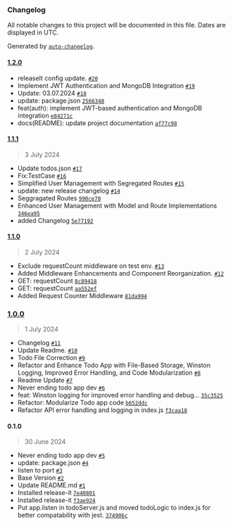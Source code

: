 ### Changelog

All notable changes to this project will be documented in this file. Dates are displayed in UTC.

Generated by [`auto-changelog`](https://github.com/CookPete/auto-changelog).

#### [1.2.0](https://github.com/HashirAKB/Never-Ending-Todo-App/compare/1.1.1...1.2.0)

- releaseIt config update. [`#20`](https://github.com/HashirAKB/Never-Ending-Todo-App/pull/20)
- Implement JWT Authentication and MongoDB Integration [`#19`](https://github.com/HashirAKB/Never-Ending-Todo-App/pull/19)
- Update: 03.07.2024 [`#18`](https://github.com/HashirAKB/Never-Ending-Todo-App/pull/18)
- update: package.json [`2566348`](https://github.com/HashirAKB/Never-Ending-Todo-App/commit/256634883d2b576d18975c3867c916f2a5383b3f)
- feat(auth): implement JWT-based authentication and MongoDB integration [`e84271c`](https://github.com/HashirAKB/Never-Ending-Todo-App/commit/e84271c1dbd9c6cce5c05a43f1943d6d04507d54)
- docs(README): update project documentation [`af77c98`](https://github.com/HashirAKB/Never-Ending-Todo-App/commit/af77c98209b43ff079d9f480b1a17de9a5913dab)

#### [1.1.1](https://github.com/HashirAKB/Never-Ending-Todo-App/compare/1.1.0...1.1.1)

> 3 July 2024

- Update todos.json [`#17`](https://github.com/HashirAKB/Never-Ending-Todo-App/pull/17)
- Fix:TestCase [`#16`](https://github.com/HashirAKB/Never-Ending-Todo-App/pull/16)
- Simplified User Management with Segregated Routes [`#15`](https://github.com/HashirAKB/Never-Ending-Todo-App/pull/15)
- update: new release changelog [`#14`](https://github.com/HashirAKB/Never-Ending-Todo-App/pull/14)
- Seggragated Routes [`990ce70`](https://github.com/HashirAKB/Never-Ending-Todo-App/commit/990ce705de78241c50675bdfb1972575fc4d7a4f)
- Enhanced User Management with Model and Route Implementations [`346ea95`](https://github.com/HashirAKB/Never-Ending-Todo-App/commit/346ea9575b03b147e3eaca49c3d2bd5a6b1ea80c)
- added Changelog [`5e77192`](https://github.com/HashirAKB/Never-Ending-Todo-App/commit/5e771929f3559ac7a82225bb9e99eb2c565f62ae)

#### [1.1.0](https://github.com/HashirAKB/Never-Ending-Todo-App/compare/1.0.0...1.1.0)

> 2 July 2024

- Exclude requestCount middleware on test env. [`#13`](https://github.com/HashirAKB/Never-Ending-Todo-App/pull/13)
- Added Middleware Enhancements and Component Reorganization. [`#12`](https://github.com/HashirAKB/Never-Ending-Todo-App/pull/12)
- GET: requestCount [`8c89418`](https://github.com/HashirAKB/Never-Ending-Todo-App/commit/8c8941898ad849f1ff3ca25c7df515b76775cb65)
- GET: requestCount [`aa552ef`](https://github.com/HashirAKB/Never-Ending-Todo-App/commit/aa552ef52b5efa7eece17f934961652e1a0f449c)
- Added Request Counter Middleware [`81da994`](https://github.com/HashirAKB/Never-Ending-Todo-App/commit/81da994b0892c526ebb7087bc9b3222ddec825ee)

### [1.0.0](https://github.com/HashirAKB/Never-Ending-Todo-App/compare/0.1.0...1.0.0)

> 1 July 2024

- Changelog [`#11`](https://github.com/HashirAKB/Never-Ending-Todo-App/pull/11)
- Update Readme. [`#10`](https://github.com/HashirAKB/Never-Ending-Todo-App/pull/10)
- Todo File Correction [`#9`](https://github.com/HashirAKB/Never-Ending-Todo-App/pull/9)
- Refactor and Enhance Todo App with File-Based Storage, Winston Logging, Improved Error Handling, and Code Modularization [`#8`](https://github.com/HashirAKB/Never-Ending-Todo-App/pull/8)
- Readme Update [`#7`](https://github.com/HashirAKB/Never-Ending-Todo-App/pull/7)
- Never ending todo app dev [`#6`](https://github.com/HashirAKB/Never-Ending-Todo-App/pull/6)
- feat: Winston logging for improved error handling and debug… [`35c3525`](https://github.com/HashirAKB/Never-Ending-Todo-App/commit/35c35259f2ca318a33cb7ea0e60d604c0943a715)
- Refactor: Modularize Todo app code [`b652ddc`](https://github.com/HashirAKB/Never-Ending-Todo-App/commit/b652ddc6425bdd1249a671547f23ed8f0ee7ceb2)
- Refactor API error handling and logging in index.js [`f3caa18`](https://github.com/HashirAKB/Never-Ending-Todo-App/commit/f3caa186e95e28c629213a4a167d791f01a0c6eb)

#### 0.1.0

> 30 June 2024

- Never ending todo app dev [`#5`](https://github.com/HashirAKB/Never-Ending-Todo-App/pull/5)
- update: package.json [`#4`](https://github.com/HashirAKB/Never-Ending-Todo-App/pull/4)
- listen to port [`#3`](https://github.com/HashirAKB/Never-Ending-Todo-App/pull/3)
- Base Version [`#2`](https://github.com/HashirAKB/Never-Ending-Todo-App/pull/2)
- Update README.md [`#1`](https://github.com/HashirAKB/Never-Ending-Todo-App/pull/1)
- Installed release-it [`7e40801`](https://github.com/HashirAKB/Never-Ending-Todo-App/commit/7e40801f3c772aa9c77ab0c4d44d567d86ad2f55)
- Installed release-it [`f3ae924`](https://github.com/HashirAKB/Never-Ending-Todo-App/commit/f3ae924730a153561eee744a1493bb5d2bcc04de)
- Put app.listen in todoServer.js and moved todoLogic to index.js for better compatability with jest. [`374906c`](https://github.com/HashirAKB/Never-Ending-Todo-App/commit/374906c39a3c7afe06aaaf53a718487fbb7c3673)
